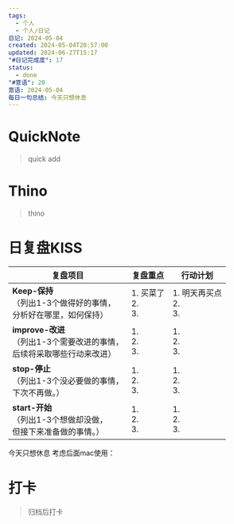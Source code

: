 ```yaml
---
tags:
  - 个人
  - 个人/日记
日记: 2024-05-04
created: 2024-05-04T20:57:00
updated: 2024-06-27T15:17
"#日记完成度": 17
status:
  - done
"#意语": 20
意语: 2024-05-04
每日一句总结: 今天只想休息
---
```

# QuickNote
> quick add

# Thino
> thino

# 日复盘KISS
| **复盘项目**                                             | **复盘重点**             | **行动计划**               |
| ---------------------------------------------------- | -------------------- | ---------------------- |
| **Keep-保持**<br>（列出1-3个做得好的事情，<br>   分析好在哪里，如何保持）     | 1.  买菜了<br>2. <br>3. | 1.  明天再买点<br>2. <br>3. |
| **improve-改进**<br>（列出1-3个需要改进的事情，<br>  后续将采取哪些行动来改进） | 1.  <br>2. <br>3.    | 1.  <br>2. <br>3.      |
| **stop-停止**<br>（列出1-3个没必要做的事情，<br>下次不再做。）            | 1.  <br>2. <br>3.    | 1.  <br>2. <br>3.      |
| **start-开始**<br>（列出1-3个想做却没做，<br>但接下来准备做的事情。）        | 1.  <br>2. <br>3.    | 1.  <br>2. <br>3.      |

今天只想休息
考虑后面mac使用： 

# 打卡
> 归档后打卡


